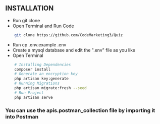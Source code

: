 ## INSTALLATION
- Run git clone 
- Open Terminal and Run Code
```bash
    git clone https://github.com/CodeMarketing3/Quiz
```
- Run cp .env.example .env
- Create a mysql database and edit the ".env" file as you like
- Open Terminal 
```bash
    # Installing Dependencies
    composer install
    # Generate an encryption key
    php artisan key:generate
    # Running Migrations
    php artisan migrate:fresh --seed
    # Run Project
    php artisan serve
``` 

### You can use the apis.postman_collection file by importing it into Postman

